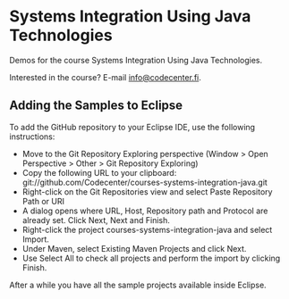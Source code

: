 Systems Integration Using Java Technologies
===========================================

Demos for the course Systems Integration Using Java Technologies.

Interested in the course? E-mail info@codecenter.fi.

Adding the Samples to Eclipse
-----------------------------

To add the GitHub repository to your Eclipse IDE, use the following instructions:

* Move to the Git Repository Exploring perspective (Window > Open Perspective > Other > Git Repository Exploring)
* Copy the following URL to your clipboard: git://github.com/Codecenter/courses-systems-integration-java.git
* Right-click on the Git Repositories view and select Paste Repository Path or URI
* A dialog opens where URL, Host, Repository path and Protocol are already set. Click Next, Next and Finish.
* Right-click the project courses-systems-integration-java and select Import.
* Under Maven, select Existing Maven Projects and click Next.  
* Use Select All to check all projects and perform the import by clicking Finish.

After a while you have all the sample projects available inside Eclipse.
